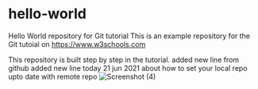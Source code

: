 # hello-world
Hello World repository for Git tutorial
This is an example repository for the Git tutoial on https://www.w3schools.com

This repository is built step by step in the tutorial.
added new line from github
added new line today 21 jun 2021 about how to set your local repo upto date with remote repo
![Screenshot (4)](https://user-images.githubusercontent.com/70179458/125191330-a87e8380-e1f6-11eb-8fca-a1d9ed52d1b3.png)
